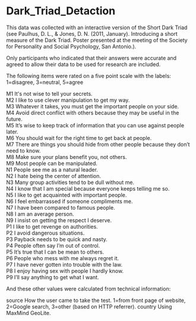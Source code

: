 # Dark_Triad_Detaction
This data was collected with an interactive version of the Short Dark Triad (see Paulhus, D. L., & Jones, D. N. (2011, January). Introducing a short measure of the Dark Triad. Poster presented at the meeting of the Society for Personality and Social Psychology, San Antonio.).

Only participants who indicated that their answers were accurate and agreed to allow their data to be used for research are included.

The following items were rated on a five point scale with the labels: 1=disagree, 3=neutral, 5=agree

M1	It's not wise to tell your secrets. <br />
M2	I like to use clever manipulation to get my way. <br />
M3	Whatever it takes, you must get the important people on your side. <br />
M4	Avoid direct conflict with others because they may be useful in the future. <br />
M5	It’s wise to keep track of information that you can use against people later. <br />
M6	You should wait for the right time to get back at people. <br />
M7	There are things you should hide from other people because they don’t need to know. <br />
M8	Make sure your plans benefit you, not others.<br />
M9	Most people can be manipulated.<br />
N1	People see me as a natural leader. <br />
N2	I hate being the center of attention.<br />
N3	Many group activities tend to be dull without me.  <br />
N4	I know that I am special because everyone keeps telling me so. <br />
N5	I like to get acquainted with important people. <br />
N6	I feel embarrassed if someone compliments me. <br />
N7	I have been compared to famous people. <br />
N8	I am an average person. <br />
N9	I insist on getting the respect I deserve. <br />
P1	I like to get revenge on authorities. <br />
P2	I avoid dangerous situations. <br />
P3	Payback needs to be quick and nasty. <br />
P4	People often say I’m out of control. <br />
P5	It’s true that I can be mean to others. <br />
P6	People who mess with me always regret it. <br />
P7	I have never gotten into trouble with the law. <br />
P8	I enjoy having sex with people I hardly know. <br />
P9	I’ll say anything to get what I want. <br />

And these other values were calculated from technical information:

source	How the user came to take the test. 1=from front page of website, 2=Google search, 3=other (based on HTTP referrer).
country	Using MaxMind GeoLite.
